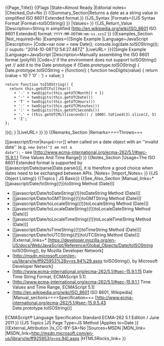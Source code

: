 {{Page_Title}}
{{Flags
|State=Almost Ready
|Editorial notes=
|Checked_Out=No
}}
{{Summary_Section|Returns a date as a string value in simplified ISO 8601 Extended format.}}
{{JS_Syntax
|Formats={{JS Syntax Format
|Format=toISOString()
}}
|Values=
}}
{{JS_Return_Value
|Description=String in simplified [http://en.wikipedia.org/wiki/ISO_8601 ISO 8601 Extended] format: <code>YYYY-MM-DDTHH:mm:ss.sssZ</code>
}}
{{Examples_Section
|Not_required=No
|Examples={{Single Example
|Language=JavaScript
|Description=
|Code=var now = new Date();
console.log(date.toISOString());
// ouputs: "2014-10-08T12:54:27.487Z"
|LiveURL=
}}{{Single Example
|Language=JavaScript
|Description=Manually assembling the ISO 8601 format (polyfill)
|Code=// if the environment does not support toISOString() yet
// add it to the Date prototype
if (!Date.prototype.toISOString) {
  Date.prototype.toISOString = (function() {
    function twoDigits(value) {
      return (value < 10 ? '0' : ') + value;
    }

    return function toISOString() {
      return this.getUTCFullYear()
        + '-' + twoDigits(this.getUTCMonth() + 1)
        + '-' + twoDigits(this.getUTCDate())
        + 'T' + twoDigits(this.getUTCHours())
        + ':' + twoDigits(this.getUTCMinutes())
        + ':' + twoDigits(this.getUTCSeconds())
        + '.' + (this.getUTCMilliseconds() / 1000).toFixed(3).slice(2, 5)
        + 'Z';
    };
  })();
}
|LiveURL=
}}
}}
{{Remarks_Section
|Remarks====Throws===

[[javascript/Error|<code>RangeError</code>]] when called on a date object with an ''invalid date'' (e.g. <code>new Date("I am not a date");</code> - see [http://www.ecma-international.org/ecma-262/5.1/#sec-15.9.1.1 Time Values And Time Range])
}}
{{Notes_Section
|Usage=The ISO 8601 Extended format is supported by [[javascript/Date/parse|Date.parse()]], it is therefore a good choice when dates need to be exchanged between APIs.
|Notes=
|Import_Notes=
}}
{{JS Object Listing}}
{{Topics | JS Basic}}
{{See_Also_Section
|Manual_links=* [[javascript/Date/toString{{!}}toString Method (Date)]]
* [[javascript/Date/toDateString{{!}}toDateString Method (Date)]]
* [[javascript/Date/toGMTString{{!}}toGMTString Method (Date)]]
* [[javascript/Date/toLocaleString{{!}}toLocaleString Method (Date)]]
* [[javascript/Date/toLocaleDateString{{!}}toLocaleDateString Method (Date)]]
* [[javascript/Date/toLocaleTimeString{{!}}toLocaleTimeString Method (Date)]]
* [[javascript/Date/toTimeString{{!}}toTimeString Method (Date)]]
* [[javascript/Date/toUTCString{{!}}toUTCString Method (Date)]]
|External_links=* [https://developer.mozilla.org/en-US/docs/Web/JavaScript/Reference/Global_Objects/Date/toISOString toISOString(), by Mozilla Developer Network]
* [http://msdn.microsoft.com/en-us/library/ie/ff925953%28v=vs.94%29.aspx toISOString(), by Microsoft Developer Network]
* [http://www.ecma-international.org/ecma-262/5.1/#sec-15.9.1.15 Date Time String Format, ECMAScript 5.1]
* [http://www.ecma-international.org/ecma-262/5.1/#sec-15.9.1.1 Time Values and Time Range, ECMAScript 5.1]
* [http://en.wikipedia.org/wiki/ISO_8601 ISO 8601, Wikipedia]
|Manual_sections====Specification===
[http://www.ecma-international.org/ecma-262/5.1/#sec-15.9.5.43 Date.prototype.toISOString()]

ECMAScript® Language Specification
Standard ECMA-262
5.1 Edition / June 2011
}}
{{JS Topics
|JS Page Type=JS Method
|Applies to=Date
}}
{{External_Attribution
|Is_CC-BY-SA=No
|Sources=MSDN
|MDN_link=
|MSDN_link=http://msdn.microsoft.com/en-us/library/ie/ff925953(v=vs.94).aspx
|HTML5Rocks_link=
}}